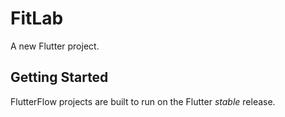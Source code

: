 # FitLab

A new Flutter project.

## Getting Started

FlutterFlow projects are built to run on the Flutter _stable_ release.
